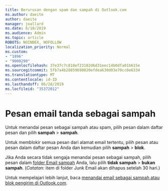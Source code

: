 ```yaml
---
title: Berurusan dengan spam dan sampah di Outlook.com
ms.author: daeite
author: daeite
manager: joallard
ms.date: 6/10/2019
ms.audience: Admin
ms.topic: article
ROBOTS: NOINDEX, NOFOLLOW
localization_priority: Normal
ms.custom:
- "1896"
- "9000290"
ms.openlocfilehash: 37e37c7c810ef23182d6d31eec14b0dfa01b615e
ms.sourcegitcommit: 5fb7a4b28859690020efdea630d03e70cc0e6334
ms.translationtype: MT
ms.contentlocale: id-ID
ms.lasthandoff: 06/28/2019
ms.locfileid: "35372012"
---
```

# <a name="mark-email-messages-as-junk"></a>Pesan email tanda sebagai sampah

Untuk menandai pesan sebagai sampah atau spam, pilih pesan dalam daftar pesan dan pilih **sampah** > **sampah**.

Untuk memblokir semua pesan dari alamat email tertentu, pilih pesan atau pesan dalam daftar pesan Anda dan kemudian pilih **sampah** > **blok**.

Jika Anda secara tidak sengaja menandai pesan sebagai sampah, pilih pesan dalam [folder Email sampah](https://outlook.live.com/mail/junkemail) Anda, lalu pilih **tidak sampah** > **bukan sampah**. (*Catatan:* item di folder Junk Email akan dihapus setelah 30 hari.)

Untuk mempelajari lebih lanjut, baca [menandai email sebagai sampah atau blok pengirim di Outlook.com](https://support.office.com/article/a3ece97b-82f8-4a5e-9ac3-e92fa6427ae4).
